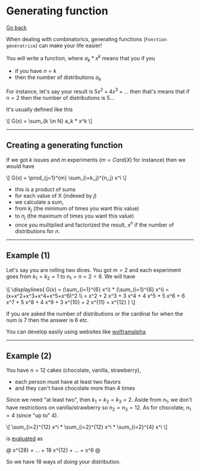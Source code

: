 # Generating function

[Go back](..)

When dealing with combinatorics, generating
functions (`Fonction génératrice`)
can make your life easier!

You will write a function, where
$a_k * x^k$ means that you if you 

* if you have $n=k$
* then the number of distributions $a_k$

For instance, let's say your result is
$5 x^2 + 4 x^3 + ...$ then that's means that
if $n=2$ then the number of distributions is $5$...

It's usually defined like this

<div>
\[
G(x) = \sum_{k \in N} a_k * x^k
\]
</div>

<hr class="sl">

## Creating a generating function

If we got $k$ issues
and $m$ experiments ($m = Card(X)$ for instance)
then we would have

<div>
\[
G(x) = \prod_{j=1}^{m} \sum_{i=k_j}^{n_j} x^i
\]
</div>

* this is a product of sums
* for each value of X (indexed by $j$)
* we calculate a sum,
* from $k_j$ (the minimum of times you want this value)
* to $n_j$ (the maximum of times you want this value)
* once you multiplied and factorized the result, $x^n$ if the number of distributions for $n$.

<hr class="sl">

## Example (1)

Let's say you are rolling two dices.
You got $m=2$ and each experiment
goes from $k_1=k_2=1$ to $n_1=n=2=6$.
We will have 

<div>
\[
\displaylines{
G(x) = (\sum_{i=1}^{6} x^i) * (\sum_{i=1}^{6} x^i)
= (x+x^2+x^3+x^4+x^5+x^6)^2 \\
= 
x^2 + 
2 x^3 +
3 x^4 + 
4 x^5 + 
5 x^6 + 
6 x^7 + 
5 x^8 + 
4 x^9 + 
3 x^{10} + 
2 x^{11} + 
x^{12}
}
\]
</div>

If you are asked the number of distributions or
the cardinal for when the num is $7$ then the answer
is $6$ etc.

You can develop easily using websites
like [wolframalpha](https://www.wolframalpha.com/input/?i=%28x%2Bx%5E2%2Bx%5E3%2Bx%5E4%2Bx%5E5%2Bx%5E6%29%5E2).

<hr class="sr">

## Example (2)

You have $n=12$ cakes (chocolate, vanilla, strawberry),

* each person must have at least two flavors
* and they can't have chocolate more than 4 times

Since we need "at least two", then
$k_1=k_2=k_3=2$. Aside from $n_1$, we don't
have restrictions on vanilla/strawberry
so $n_2=n_3=12$. As for chocolate, $n_1=4$ (since
"up to" 4).

<div>
\[
\sum_{i=2}^{12} x^i *
\sum_{i=2}^{12} x^i *
\sum_{i=2}^{4} x^i
\]
</div>

is [evaluated](https://www.wolframalpha.com/input/?i=%28x%5E2%2Bx%5E3%2Bx%5E4%2Bx%5E5%2Bx%5E6%2Bx%5E7%2Bx%5E8%2Bx%5E9%2Bx%5E10%2Bx%5E11%2Bx%5E12%29*%28x%5E2%2Bx%5E3%2Bx%5E4%2Bx%5E5%2Bx%5E6%2Bx%5E7%2Bx%5E8%2Bx%5E9%2Bx%5E10%2Bx%5E11%2Bx%5E12%29%28x%5E2%2Bx%5E3%2Bx%5E4%29)
as

<div class="table-responsive">
@
x^{28} + ... + 18 x^{12} + ... + x^6
@
</div>

So we have 18 ways of doing your distribution.